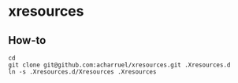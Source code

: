 # xresources

## How-to

```
cd
git clone git@github.com:acharruel/xresources.git .Xresources.d
ln -s .Xresources.d/Xresources .Xresources
```
